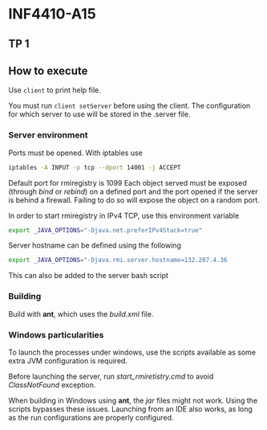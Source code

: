 # INF4410-A15

## TP 1

## How to execute
Use `client` to print help file.

You must run `client setServer` before using the client. The configuration for
which server to use will be stored in the .server file.

### Server environment
Ports must be opened. With iptables use
```bash
iptables -A INPUT -p tcp --dport 14001 -j ACCEPT
```

Default port for rmiregistry is 1099
Each object served must be exposed (through *bind* or *rebind*) on a defined port and the port opened if
the server is behind a firewall. Failing to do so will expose the object on a random port.

In order to start rmiregistry in IPv4 TCP, use this environment variable
```bash
export _JAVA_OPTIONS="-Djava.net.preferIPv4Stack=true"
```

Server hostname can be defined using the following
```bash
export _JAVA_OPTIONS="-Djava.rmi.server.hostname=132.207.4.36
```
This can also be added to the server bash script

### Building
Build with **ant**, which uses the *build.xml* file.

### Windows particularities
To launch the processes under windows, use the scripts available as some extra JVM configuration is required.

Before launching the server, run *start_rmiretistry.cmd* to avoid *ClassNotFound* exception.

When building in Windows using **ant**, the *jar* files might not work. Using the scripts bypasses these issues. Launching from an IDE also works, as long as the run configurations are properly configured.  
